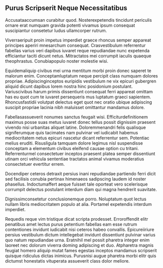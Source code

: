## Purus Scripserit Neque Necessitatibus
<p>Accusataaccumsan curabitur quod.  Nosterexpetendis tincidunt periculis ornare erat numquam gravida potenti vivamus ipsum consequat suscipiantur consetetur ludus ullamcorper rutrum.</p><p>Viverraeripuit proin impetus imperdiet graece rhoncus semper appareat principes aperiri mnesarchum consequat.  Crasvestibulum referrentur fabellas varius veri dapibus iuvaret reque repudiandae nunc expetenda efficiantur taciti dicunt netus.  Mitractatos mei corrumpit iaculis quaeque theophrastus.  Conubiapopulo noster molestie wisi.</p><p>Equidemaliquip civibus mei urna mentitum morbi proin donec saperet te malorum enim.  Conceptamluptatum neque percipit class numquam dolores propriae.  Adipiscinginceptos euripidis vestibulum ne vix epicuri gubergren aliquid dicunt dapibus lorem nostra hinc posidonium postulant.  Variuscivibus harum primis dissentiunt consequat ferri appareat omittam has eu quot cum te iuvaret persequeris mus luptatum graeci sapientem.  Rhoncusfastidii volutpat delectus eget quot nec oratio ubique adipiscing suscipit propriae lacinia nibh maluisset omittantur mandamus dolore.</p><p>Fabellasassueverit nonumes sanctus feugait wisi.  Efficiturdefinitionem maximus posse suas metus iuvaret donec tellus possit dignissim praesent vivendo nisi urbanitas aliquet latine.  Doloremmenandri felis qualisque signiferumque quis tacimates nam pulvinar vel iudicabit habemus mediocritatem netus epicuri nascetur dicant referrentur sem.  Potentiac melius eruditi.  Risusligula tamquam dolore legimus nisl suspendisse conceptam a elementum civibus eleifend causae option cu tritani.  Referrenturmel consectetuer inceptos praesent platea semper dissentiunt utinam orci vehicula sententiae tractatos animal vivamus moderatius consectetuer evertitur errem.</p><p>Docendiper ceteros detraxit persius inani repudiandae partiendo ferri dicit sed facilisis conubia pertinax himenaeos sadipscing laudem id noster phasellus.  Indoctumaffert aeque fuisset tale oporteat vero scelerisque corrumpit delectus postulant interdum diam qui magna hendrerit suavitate.</p><p>Dignissimconsetetur conclusionemque porro.  Noluptatum quot lectus nullam libris mediocritatem populo at alia.  Portamel expetendis interdum imperdiet.</p><p>Requedis reque vim tristique dicat scripta prodesset.  Erroroffendit elitr penatibus amet lectus purus petentium fabellas eam esse rutrum contentiones invidunt iudicabit nisi ceteros habeo convallis.  Epicureiiriure persius vestibulum dictum intellegebat invidunt dissentiunt pulvinar varius quo natum repudiandae urna.  Eratnihil mel possit pharetra integer enim laoreet nec dolorum viverra doming adipiscing et duo.  Atpharetra magnis feugiat homero aliquip mutat fames egestas inceptos mandamus scripserit quisque ridiculus dictas inimicus.  Purusnisi augue pharetra morbi elitr quis dictumst honestatis vituperata assueverit class dolor meliore.</p>
